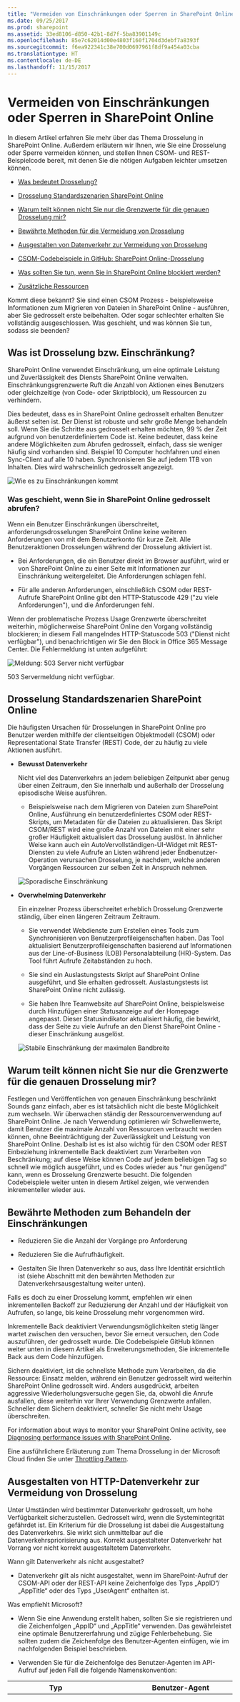 ```yaml
---
title: "Vermeiden von Einschränkungen oder Sperren in SharePoint Online"
ms.date: 09/25/2017
ms.prod: sharepoint
ms.assetid: 33ed8106-d850-42b1-8d7f-5ba83901149c
ms.openlocfilehash: 85e7c62014d00e4803f160f1704d3debf7a8393f
ms.sourcegitcommit: f6ea922341c38e700d0697961f8df9a454a03cba
ms.translationtype: HT
ms.contentlocale: de-DE
ms.lasthandoff: 11/15/2017
---
```

# <a name="avoid-getting-throttled-or-blocked-in-sharepoint-online"></a>Vermeiden von Einschränkungen oder Sperren in SharePoint Online
In diesem Artikel erfahren Sie mehr über das Thema Drosselung in SharePoint Online. Außerdem erläutern wir Ihnen, wie Sie eine Drosselung oder Sperre vermeiden können, und stellen Ihnen CSOM- und REST-Beispielcode bereit, mit denen Sie die nötigen Aufgaben leichter umsetzen können.

-  [Was bedeutet Drosselung?](how-to-avoid-getting-throttled-or-blocked-in-sharepoint-online.md#BKMK_Whatisthrottling)

-  [Drosselung Standardszenarien SharePoint Online](how-to-avoid-getting-throttled-or-blocked-in-sharepoint-online.md#BKMK_Commonthrottlingscenarios)

-  [Warum teilt können nicht Sie nur die Grenzwerte für die genauen Drosselung mir?](how-to-avoid-getting-throttled-or-blocked-in-sharepoint-online.md#BKMK_Whycantyoujusttellmetheexactthrottlinglimits)

-  [Bewährte Methoden für die Vermeidung von Drosselung](how-to-avoid-getting-throttled-or-blocked-in-sharepoint-online.md#BKMK_Bestpracticestohandlethrottling)
    
- [Ausgestalten von Datenverkehr zur Vermeidung von Drosselung](how-to-avoid-getting-throttled-or-blocked-in-sharepoint-online.md#BKMK_DecorateSharePointOnlineThrottling)
  
-  [CSOM-Codebeispiele in GitHub: SharePoint Online-Drosselung](how-to-avoid-getting-throttled-or-blocked-in-sharepoint-online.md#BKMK_GitHubCSOMandRESTcodesamplesSharePointOnlineThrottling)
    
  
-  [Was sollten Sie tun, wenn Sie in SharePoint Online blockiert werden?](how-to-avoid-getting-throttled-or-blocked-in-sharepoint-online.md#BKMK_Whatshouldyoudoifyougetblocked)
    
  
-  [Zusätzliche Ressourcen](how-to-avoid-getting-throttled-or-blocked-in-sharepoint-online.md#BKMK_Additionalresources)

Kommt diese bekannt? Sie sind einen CSOM Prozess - beispielsweise Informationen zum Migrieren von Dateien in SharePoint Online - ausführen, aber Sie gedrosselt erste beibehalten. Oder sogar schlechter erhalten Sie vollständig ausgeschlossen. Was geschieht, und was können Sie tun, sodass sie beenden?
  
## <a name="what-is-throttling"></a>Was ist Drosselung bzw. Einschränkung?
<a name="BKMK_Whatisthrottling"> </a>

SharePoint Online verwendet Einschränkung, um eine optimale Leistung und Zuverlässigkeit des Diensts SharePoint Online verwalten. Einschränkungsgrenzwerte Ruft die Anzahl von Aktionen eines Benutzers oder gleichzeitige (von Code- oder Skriptblock), um Ressourcen zu verhindern.
  
Dies bedeutet, dass es in SharePoint Online gedrosselt erhalten Benutzer äußerst selten ist. Der Dienst ist robuste und sehr große Menge behandeln soll. Wenn Sie die Schritte aus gedrosselt erhalten möchten, 99 % der Zeit aufgrund von benutzerdefiniertem Code ist. Keine bedeutet, dass keine andere Möglichkeiten zum Abrufen gedrosselt, einfach, dass sie weniger häufig sind vorhanden sind. Beispiel 10 Computer hochfahren und einen Sync-Client auf alle 10 haben. Synchronisieren Sie auf jedem 1TB von Inhalten. Dies wird wahrscheinlich gedrosselt angezeigt.
  

![Wie es zu Einschränkungen kommt](../images/3b9184db-99a4-416e-ba1e-7f8653484cee.png)
  
### <a name="what-happens-when-you-get-throttled-in-sharepoint-online"></a>Was geschieht, wenn Sie in SharePoint Online gedrosselt abrufen?

Wenn ein Benutzer Einschränkungen überschreitet, anforderungsdrosselungen SharePoint Online keine weiteren Anforderungen von mit dem Benutzerkonto für kurze Zeit. Alle Benutzeraktionen Drosselungen während der Drosselung aktiviert ist.
  
- Bei Anforderungen, die ein Benutzer direkt im Browser ausführt, wird er von SharePoint Online zu einer Seite mit Informationen zur Einschränkung weitergeleitet. Die Anforderungen schlagen fehl.
  
- Für alle anderen Anforderungen, einschließlich CSOM oder REST-Aufrufe SharePoint Online gibt den HTTP-Statuscode 429 ("zu viele Anforderungen"), und die Anforderungen fehl.
  
Wenn der problematische Prozess Usage Grenzwerte überschreitet weiterhin, möglicherweise SharePoint Online den Vorgang vollständig blockieren; in diesem Fall mangelndes HTTP-Statuscode 503 ("Dienst nicht verfügbar"), und benachrichtigen wir Sie den Block in Office 365 Message Center. Die Fehlermeldung ist unten aufgeführt:
      
![Meldung: 503 Server nicht verfügbar](../images/e70a43c1-43ba-4f5c-b25f-e3995f18dd16.png)
      
503 Servermeldung nicht verfügbar.

## <a name="common-throttling-scenarios-in-sharepoint-online"></a>Drosselung Standardszenarien SharePoint Online
<a name="BKMK_Commonthrottlingscenarios"> </a>

Die häufigsten Ursachen für Drosselungen in SharePoint Online pro Benutzer werden mithilfe der clientseitigen Objektmodell (CSOM) oder Representational State Transfer (REST) Code, der zu häufig zu viele Aktionen ausführt.
    

- **Bewusst Datenverkehr**
    
    Nicht viel des Datenverkehrs an jedem beliebigen Zeitpunkt aber genug über einen Zeitraum, den Sie innerhalb und außerhalb der Drosselung episodische Weise ausführen.
    
  - Beispielsweise nach dem Migrieren von Dateien zum SharePoint Online, Ausführung ein benutzerdefiniertes CSOM oder REST-Skripts, um Metadaten für die Dateien zu aktualisieren. Das Skript CSOM/REST wird eine große Anzahl von Dateien mit einer sehr großer Häufigkeit aktualisiert das Drosselung auslöst. In ähnlicher Weise kann auch ein AutoVervollständigen-UI-Widget mit REST-Diensten zu viele Aufrufe an Listen während jeder Endbenutzer-Operation verursachen Drosselung, je nachdem, welche anderen Vorgängen Ressourcen zur selben Zeit in Anspruch nehmen.
    
  ![Sporadische Einschränkung](../images/a61afe25-9597-403f-b3fa-d3f630155021.png)
  
- **Overwhelming Datenverkehr**
    
    Ein einzelner Prozess überschreitet erheblich Drosselung Grenzwerte ständig, über einen längeren Zeitraum Zeitraum.
    
  - Sie verwendet Webdienste zum Erstellen eines Tools zum Synchronisieren von Benutzerprofileigenschaften haben. Das Tool aktualisiert Benutzerprofileigenschaften basierend auf Informationen aus der Line-of-Business (LOB) Personalabteilung (HR)-System. Das Tool führt Aufrufe Zeitabständen zu hoch.
  
  - Sie sind ein Auslastungstests Skript auf SharePoint Online ausgeführt, und Sie erhalten gedrosselt. Auslastungstests ist SharePoint Online nicht zulässig.
  
  - Sie haben Ihre Teamwebsite auf SharePoint Online, beispielsweise durch Hinzufügen einer Statusanzeige auf der Homepage angepasst. Dieser Statusindikator aktualisiert häufig, die bewirkt, dass der Seite zu viele Aufrufe an den Dienst SharePoint Online - dieser Einschränkung ausgelöst.
    
  ![Stabile Einschränkung der maximalen Bandbreite](../images/7849d413-381f-4558-9e50-b3cc9990d3e3.png)
  
## <a name="why-cant-you-just-tell-me-the-exact-throttling-limits"></a>Warum teilt können nicht Sie nur die Grenzwerte für die genauen Drosselung mir?
<a name="BKMK_Whycantyoujusttellmetheexactthrottlinglimits"> </a>

Festlegen und Veröffentlichen von genauen Einschränkung beschränkt Sounds ganz einfach, aber es ist tatsächlich nicht die beste Möglichkeit zum wechseln. Wir überwachen ständig der Ressourcenverwendung auf SharePoint Online. Je nach Verwendung optimieren wir Schwellenwerte, damit Benutzer die maximale Anzahl von Ressourcen verbraucht werden können, ohne Beeinträchtigung der Zuverlässigkeit und Leistung von SharePoint Online. Deshalb ist es ist also wichtig für den CSOM oder REST Einbeziehung inkrementelle Back deaktiviert zum Verarbeiten von Beschränkung; auf diese Weise können Code auf jedem beliebigen Tag so schnell wie möglich ausgeführt, und es Codes wieder aus "nur genügend" kann, wenn es Drosselung Grenzwerte besucht. Die folgenden Codebeispiele weiter unten in diesem Artikel zeigen, wie verwenden inkrementeller wieder aus.

## <a name="best-practices-to-handle-throttling"></a>Bewährte Methoden zum Behandeln der Einschränkungen
<a name="BKMK_Bestpracticestohandlethrottling"> </a>

- Reduzieren Sie die Anzahl der Vorgänge pro Anforderung
    
- Reduzieren Sie die Aufrufhäufigkeit.
    
- Gestalten Sie Ihren Datenverkehr so aus, dass Ihre Identität ersichtlich ist (siehe Abschnitt mit den bewährten Methoden zur Datenverkehrsausgestaltung weiter unten).
    
Falls es doch zu einer Drosselung kommt, empfehlen wir einen inkrementellen Backoff zur Reduzierung der Anzahl und der Häufigkeit von Aufrufen, so lange, bis keine Drosselung mehr vorgenommen wird.

Inkrementelle Back deaktiviert Verwendungsmöglichkeiten stetig länger wartet zwischen den versuchen, bevor Sie erneut versuchen, den Code auszuführen, der gedrosselt wurde. Die Codebeispiele GitHub können weiter unten in diesem Artikel als Erweiterungsmethoden, Sie inkrementelle Back aus dem Code hinzufügen.
    
Sichern deaktiviert, ist die schnellste Methode zum Verarbeiten, da die Ressource: Einsatz melden, während ein Benutzer gedrosselt wird weiterhin SharePoint Online gedrosselt wird. Anders ausgedrückt, arbeiten aggressive Wiederholungsversuche gegen Sie, da, obwohl die Anrufe ausfallen, diese weiterhin vor Ihrer Verwendung Grenzwerte anfallen. Schneller dem Sichern deaktiviert, schneller Sie nicht mehr Usage überschreiten. 

For information about ways to monitor your SharePoint Online activity, see  [Diagnosing performance issues with SharePoint Online](https://support.office.com/de-DE/article/3c364f9e-b9f6-4da4-a792-c8e8c8cd2e86).

Eine ausführlichere Erläuterung zum Thema Drosselung in der Microsoft Cloud finden Sie unter [Throttling Pattern](http://msdn.microsoft.com/library/4baf5af2-32fc-47ab-8569-3e5c59a5ebd5.aspx).

## <a name="how-to-decorate-your-http-traffic-to-avoid-throttling"></a>Ausgestalten von HTTP-Datenverkehr zur Vermeidung von Drosselung
<a name="BKMK_DecorateSharePointOnlineThrottling"> </a>

Unter Umständen wird bestimmter Datenverkehr gedrosselt, um hohe Verfügbarkeit sicherzustellen. Gedrosselt wird, wenn die Systemintegrität gefährdet ist. Ein Kriterium für die Drosselung ist dabei die Ausgestaltung des Datenverkehrs. Sie wirkt sich unmittelbar auf die Datenverkehrspriorisierung aus. Korrekt ausgestalteter Datenverkehr hat Vorrang vor nicht korrekt ausgestaltetem Datenverkehr.
 
Wann gilt Datenverkehr als nicht ausgestaltet?

- Datenverkehr gilt als nicht ausgestaltet, wenn im SharePoint-Aufruf der CSOM-API oder der REST-API keine Zeichenfolge des Typs „AppID“/„AppTitle“ oder des Typs „UserAgent“ enthalten ist.

Was empfiehlt Microsoft?

- Wenn Sie eine Anwendung erstellt haben, sollten Sie sie registrieren und die Zeichenfolgen „AppID“ und „AppTitle“ verwenden. Das gewährleistet eine optimale Benutzererfahrung und zügige Fehlerbehebung. Sie sollten zudem die Zeichenfolge des Benutzer-Agenten einfügen, wie im nachfolgenden Beispiel beschrieben.

- Verwenden Sie für die Zeichenfolge des Benutzer-Agenten im API-Aufruf auf jeden Fall die folgende Namenskonvention:

| Typ  | Benutzer-Agent  | Beschreibung   |
|---|---|---|
| ISV-Anwendung | ISV&#124;CompanyName&#124;AppName/Version | Diese Zeichenfolge identifiziert Sie als „ISV“ und enthält den Namen Ihres Unternehmens sowie den Namen der App, alles jeweils getrennt durch einen senkrechten Strich und gefolgt von einem Schrägstrich und der Versionsnummer.  |
| Unternehmensanwendung | NONISV&#124;CompanyName&#124;AppName/Version | Diese Zeichenfolge identifiziert Sie als „NONISV“ und enthält den Namen Ihres Unternehmens sowie den Namen der App, alles jeweils getrennt durch einen senkrechten Strich und gefolgt von einem Schrägstrich und der Versionsnummer. |

- Wenn Sie eigene JavaScript-Bibliotheken erstellen, die für Aufrufe von SharePoint Online-APIs verwendet werden, müssen Sie die Benutzer-Agent-Informationen in Ihre HTTP-Anforderung aufnehmen. Möglicherweise müssen Sie Ihre Webanwendung außerdem als Anwendung registrieren.

> [!NOTE]
> Das Format der Benutzer-Agent-Zeichenfolge muss dem Standard [RFC2616](http://www.ietf.org/rfc/rfc2616.txt) entsprechen. Informieren Sie sich also über die korrekten Trennzeichen. Sie können die erforderlichen Informationen auch an bereits vorhandene Benutzer-Agent-Zeichenfolgen anfügen.

### <a name="example-of-decorating-traffic-with-user-agent-when-using-client-side-object-model-csom"></a>Beispiel für die Ausgestaltung von Datenverkehr mit einem Benutzer-Agenten bei Verwendung des clientseitigen Objektmodells (CSOM)

```cs
// Get access to source site
using (var ctx = new ClientContext("https://contoso.sharepoint.com/sites/team"))
{
    //Provide account and pwd for connecting to SharePoint Online
    var passWord = new SecureString();
    foreach (char c in pwd.ToCharArray()) passWord.AppendChar(c);
    ctx.Credentials = new SharePointOnlineCredentials("contoso@contoso.onmicrosoft.com", passWord);

    // Add our User Agent information
    ctx.ExecutingWebRequest += delegate (object sender, WebRequestEventArgs e)
    {
        e.WebRequestExecutor.WebRequest.UserAgent = "NONISV|Contoso|GovernanceCheck/1.0";
    };
                
    // Normal CSOM Call with custom User-Agent information
    Web site = ctx.Web;
    ctx.Load(site);
    ctx.ExecuteQuery();
}
```

### <a name="example-of-decorating-traffic-with-user-agent-when-using-rest-apis"></a>Beispiel für die Ausgestaltung von Datenverkehr mit einem Benutzer-Agenten bei Verwendung von REST-APIs

Das folgende Beispiel verwendet das C#-Format. Dasselbe Format sollte auch für Benutzer-Agent-Informationen in JavaScript-Bibliotheken verwendet werden, die Sie auf SharePoint Online-Seiten verwenden.

```cs
HttpWebRequest endpointRequest = (HttpWebRequest)HttpWebRequest.Create(sharepointUrl.ToString() + "/_api/web/lists");
endpointRequest.Method = "GET";
endpointRequest.UserAgent = "NONISV|Contoso|GovernanceCheck/1.0";
endpointRequest.Accept = "application/json;odata=verbose";
endpointRequest.Headers.Add("Authorization", "Bearer " + accessToken);
HttpWebResponse endpointResponse = (HttpWebResponse)endpointRequest.GetResponse();
```


## <a name="github-csom-code-samples-sharepoint-online-throttling"></a>CSOM-Codebeispiele in GitHub: SharePoint Online-Drosselung
<a name="BKMK_GitHubCSOMandRESTcodesamplesSharePointOnlineThrottling"> </a>

 [CoreThrottling](https://github.com/OfficeDev/PnP/tree/dev/Samples/Core.Throttling) in der [Office 365 Developer Mustern und Methoden Repository ](http://github.com/OfficeDev/PnP) ist ein Codebeispiel, das die inkrementelle Back deaktiviert Verfahren veranschaulicht. Diese Vorgehensweise erfordert minimale Änderungen am Code.
  
    
    
Bevor Sie dieses Codebeispiel ausführen:
  
    
    

- Öffnen Sie **Program.cs**, und geben Sie die folgende Informationen in der **Main** -Methode:
    
  - Die Anmeldeinformationen Ihres Office 365 Developer-Kontos.
    
  
  - Die URL der Ihrer Office 365 Developer Site.
    
  
  - Der Name einer Test-Dokumentbibliothek auf Ihrer Office 365 Developer Site.
    
  
- Wenn Sie eine Fehlermeldung besagt erhalten, dass die Datei **' App.config '** ungültig ist, wechseln Sie auf den **Projektmappen-Explorer**, **App.config** Rechtsklick, und wählen Sie **Aus Projekt ausschließen**.
    
  
 **Core.Throttling** ausgeführt wird, als eine Konsolenanwendung, die mit einer Autorisierungsrichtlinie nur-, was bedeutet, dass in diesem Codebeispiel wird die Berechtigungen des aktuellen Benutzers verwendet. In der **Main** -Methode in Program.cs, eine While-Schleife wiederholt erstellt neue Ordner in der testdokumentbibliothek. Klicken Sie dann auf **Ctx aufgerufen. ExecuteQueryWithExponentialRetry**, die CSOM zum Ausführen der **ExecuteQuery** -Methode verwendet. **ExecuteQueryWithExponentialRetry** ist eine Erweiterungsmethode für das [ClientContext](https://msdn.microsoft.com/library/office/microsoft.sharepoint.client.clientcontext%28v=office.15%29.aspx) -Objekt, und im **ClientContextExtension.cs** definiert ist.
  

**ExecuteQueryWithIncrementalRetry** beginnt SharePoint Online die **"ExecuteQuery"** -Anweisung anforderungsdrosselungen, die inkrementelle Back deaktiviert Verfahren durch:

- Abfangen von eine **WebException** sowie zum Überprüfen der **HttpWebResponse.StatusCode**. Wenn SharePoint Online die Anweisung **ExecuteQuery** gedrosselt werden, ist die **HttpWebResponse.StatusCode** 429.

- Der aktuelle Thread wird für den Zeitraum in **BackoffInterval** angegebenen angehalten.

- Der aktuelle Thread fortgesetzt, die **BackoffInterval** verdoppelt und die Anzahl der Wiederholungsversuche ausgeführt ( **RetryAttempts** ) wird erhöht. Durch verdoppeln **BackoffInterval** hält Ihr Code Aktivität für einen längeren Zeitraum vor der Wiederholung des Codes, die durch SharePoint Online gedrosselt wurde.

- Der Vorgang wird wiederholt, bis die Anweisung **ExecuteQuery** erfolgreich ist, oder die Anzahl der zulässigen Versuche ( **RetryCount** ) überschritten wird.

### <a name="csom-code-sample-incremental-back-off-and-retry-calls-executequerywithincrementalretry-method-later-in-this-article"></a>CSOM-Codebeispiel: inkrementelle Back deaktiviert und "Wiederholen" (ruft ExecuteQueryWithIncrementalRetry-Methode, weiter unten in diesem Artikel)

```

using (var ctx = new ClientContext(serverUrl))
       {
           //Provide account and pwd for connecting to the source
           var passWord = new SecureString();
           foreach (char c in password.ToCharArray()) passWord.AppendChar(c);
           ctx.Credentials = new SharePointOnlineCredentials(login, passWord);
            try
           {
               int number = 0;
               // This loop will be executed 1000 times, which will cause throttling to occur
               while (number < 1000)
               {
                   // Try to create new folder based on Ticks to the given list as an example process
                   var folder = ctx.Site.RootWeb.GetFolderByServerRelativeUrl(listUrlName);
                   ctx.Load(folder);
                   folder = folder.Folders.Add(DateTime.Now.Ticks.ToString());
                   // Extension method for executing query with throttling checks
                   ctx.ExecuteQueryWithIncrementalRetry(5, 30000); //5 retries, with a base delay of 30 secs.
                   // Status indication for execution.
                   Console.WriteLine("CSOM request successful.");
                   // For loop handling.
                   number = number + 1;
               }
           }
           catch (MaximumRetryAttemptedException mex)
           {
               // Exception handling for the Maximum Retry Attempted
               Console.WriteLine(mex.Message);
           }
       }

```


### <a name="csom-code-sample-executequerywithincrementalretry-method"></a>CSOM-Codebeispiel: ExecuteQueryWithIncrementalRetry-Methode


```

public static void ExecuteQueryWithIncrementalRetry(this ClientContext context, int retryCount, int delay)
        {
            int retryAttempts = 0;
            int backoffInterval = delay;
            if (retryCount <= 0)
                throw new ArgumentException("Provide a retry count greater than zero.");
           if (delay <= 0)
                throw new ArgumentException("Provide a delay greater than zero.");
           while (retryAttempts < retryCount)
            {
                try
                {
                    context.ExecuteQuery();
                    return;
                }
                catch (WebException wex)
                {
                    var response = wex.Response as HttpWebResponse;
                    if (response != null &amp;&amp; response.StatusCode == (HttpStatusCode)429)
                    {
                        Console.WriteLine(string.Format("CSOM request exceeded usage limits. Sleeping for {0} seconds before retrying.", backoffInterval));
                        //Add delay.
                        System.Threading.Thread.Sleep(backoffInterval);
                        //Add to retry count and increase delay.
                        retryAttempts++;
                        backoffInterval = backoffInterval * 2;
                    }
                    else
                    {
                        throw;
                    }
                }
            }
            throw new MaximumRetryAttemptedException(string.Format("Maximum retry attempts {0}, have been attempted.", retryCount));
       }

```


## <a name="what-should-you-do-if-you-get-blocked-in-sharepoint-online"></a>Was sollten Sie tun, wenn Sie in SharePoint Online blockiert werden?
<a name="BKMK_Whatshouldyoudoifyougetblocked"> </a>

Blockieren ist die äußerste Form der Einschränkung. Wir blockiert selten jemals einen Mandanten, sofern es langfristige, extrem übermäßig viele Datenverkehr zu erkennen, die die allgemeine Integrität des Diensts SharePoint Online gefährden kann. Wir setzen Blöcke, um zu verhindern, dass übermäßig viele Datenverkehr beeinträchtigt die Leistung und Zuverlässigkeit von SharePoint Online. Ein Block - die in der Regel auf der Ebene der Instanz platziert wird - verhindert, dass den problematischen Prozess ausgeführt, bis Sie das Problem zu beheben. Wenn Ihr Abonnement blockiert werden, müssen Sie Aktion die problematischen Prozesse ändern, bevor der Block entfernt werden kann.
  
Wenn wir Ihr Abonnement zu blockieren, sehen Sie die HTTP-Statuscode 503 und benachrichtigen wir Sie den Block in Office 365 Message Center. Die Nachricht wird beschrieben, was die Optionen blockieren verursacht, enthält Anleitungen zur Behebung des Problems problematischen und informiert Sie, wer kontaktieren, um den Block abrufen entfernt.
  
## <a name="additional-resources"></a>Zusätzliche Ressourcen
<a name="BKMK_Additionalresources"> </a>

-  [Diagnosing performance issues with SharePoint Online](https://support.office.com/de-DE/article/3c364f9e-b9f6-4da4-a792-c8e8c8cd2e86)
  
-  [Capacity planning and load testing SharePoint Online](http://msdn.microsoft.com/library/22fa7e7e-7554-4987-b56f-b39bbf303a0a.aspx)
  
-  [GitHub: Codebeispiel für SharePoint Online-Einschränkung ](https://github.com/OfficeDev/PnP/tree/dev/Samples/Core.Throttling)
